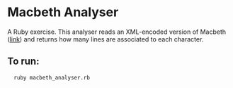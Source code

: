 # Macbeth Analyser

A Ruby exercise. This analyser reads an XML-encoded version of Macbeth
([link](http://www.ibiblio.org/xml/examples/shakespeare/macbeth.xml)) and
returns how many lines are associated to each character.

## To run:
```
  ruby macbeth_analyser.rb
```

